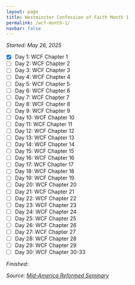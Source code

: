 ```yaml
---
layout: page
title: Westminster Confession of Faith Month 1
permalink: /wcf-month-1/
navbar: false
---
```


*Started: May 26, 2025*

- [x] Day 1: WCF Chapter 1
- [ ] Day 2: WCF Chapter 2
- [ ] Day 3: WCF Chapter 3
- [ ] Day 4: WCF Chapter 4
- [ ] Day 5: WCF Chapter 5
- [ ] Day 6: WCF Chapter 6
- [ ] Day 7: WCF Chapter 7
- [ ] Day 8: WCF Chapter 8
- [ ] Day 9: WCF Chapter 9
- [ ] Day 10: WCF Chapter 10
- [ ] Day 11: WCF Chapter 11
- [ ] Day 12: WCF Chapter 12
- [ ] Day 13: WCF Chapter 13
- [ ] Day 14: WCF Chapter 14
- [ ] Day 15: WCF Chapter 15
- [ ] Day 16: WCF Chapter 16
- [ ] Day 17: WCF Chapter 17
- [ ] Day 18: WCF Chapter 18
- [ ] Day 19: WCF Chapter 19
- [ ] Day 20: WCF Chapter 20
- [ ] Day 21: WCF Chapter 21
- [ ] Day 22: WCF Chapter 22
- [ ] Day 23: WCF Chapter 23
- [ ] Day 24: WCF Chapter 24
- [ ] Day 25: WCF Chapter 25
- [ ] Day 26: WCF Chapter 26
- [ ] Day 27: WCF Chapter 27
- [ ] Day 28: WCF Chapter 28
- [ ] Day 29: WCF Chapter 29
- [ ] Day 30: WCF Chapter 30-33

*Finished:*

*Source:* [*Mid-America Reformed Seminary*](https://s3.us-west-1.amazonaws.com/blog.swang.cloud/reformed-standards-monthly.pdf)